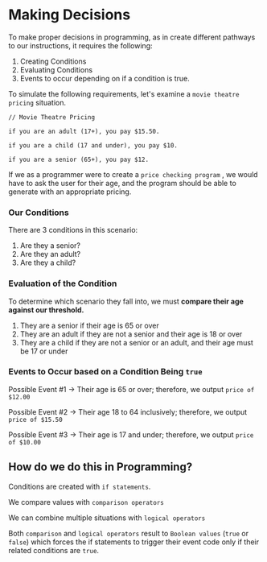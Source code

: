 # Making Decisions

To make proper decisions in programming, as in create different pathways to our instructions, it requires the following:

1. Creating Conditions
2. Evaluating Conditions
3. Events to occur depending on if a condition is true.

To simulate the following requirements, let's examine a `movie theatre pricing` situation.

```
// Movie Theatre Pricing

if you are an adult (17+), you pay $15.50.

if you are a child (17 and under), you pay $10.

if you are a senior (65+), you pay $12.
```

If we as a programmer were to create a `price checking program` , we would have to ask the user for their age, and the program should be able to generate with an appropriate pricing.

### Our Conditions

There are 3 conditions in this scenario:

1. Are they a senior?
2. Are they an adult?
3. Are they a child?

### Evaluation of the Condition

To determine which scenario they fall into, we must **compare their age against our threshold.**

1. They are a senior if their age is 65 or over
2. They are an adult if they are not a senior and their age is 18 or over
3. They are a child if they are not a senior or an adult, and their age must be 17 or under

### Events to Occur based on a Condition Being `true`

Possible Event #1  -> Their age is 65 or over; therefore, we output `price of $12.00`

Possible Event #2 -> Their age 18 to 64 inclusively; therefore, we output `price of $15.50`

Possible Event #3  -> Their age is 17 and under; therefore, we output `price of $10.00`

## How do we do this in Programming?

Conditions are created with `if statements`.

We compare values with `comparison operators`

We can combine multiple situations with `logical operators`

Both `comparison` and `logical operators` result to `Boolean values` (`true` or `false`) which forces the if statements to trigger their event code only if their related conditions are `true`.
